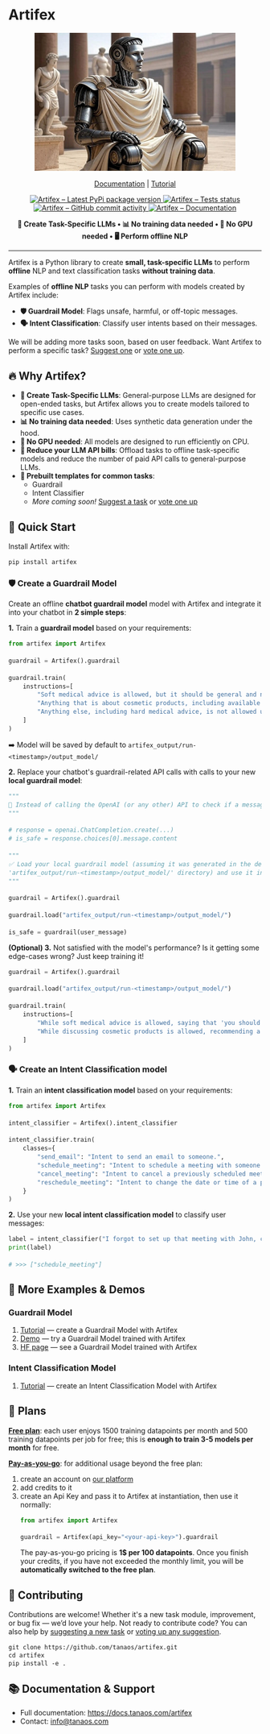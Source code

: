 # Artifex

<p align="center">
    <a href="https://github.com/tanaos/artifex">
        <img src="https://raw.githubusercontent.com/tanaos/artifex/master/assets/hero.png" width="400px" alt="Artifex – Train task specific LLMs without training data, for offline NLP and Text Classification">
    </a>
</p>

<p align="center">
    <a href="https://docs.tanaos.com/artifex/intro">Documentation</a>
    |
    <a href="https://docs.tanaos.com/artifex/tutorials">Tutorial</a>
</p>

<p align="center">
    <a href="https://pypi.org/project/artifex/">
        <img src="https://img.shields.io/pypi/v/artifex?logo=pypi&logoColor=%23fff&color=%23006dad&label=Pypi"
        alt="Artifex – Latest PyPi package version">
    </a>
    <a href="https://github.com/tanaos/artifex/actions/workflows/python-publish.yml">
        <img src="https://img.shields.io/github/actions/workflow/status/tanaos/artifex/python-publish.yml?logo=github&logoColor=%23fff&label=Tests"
        alt="Artifex – Tests status">
    </a>
    <a href="https://github.com/tanaos/artifex/commits/">
        <img src="https://img.shields.io/github/commit-activity/m/tanaos/artifex?style=flat&color=purple&label=Commit%20Activity" alt="Artifex – GitHub commit activity">
    </a>
    <a href="https://docs.tanaos.com/artifex/intro">
        <img src="https://img.shields.io/badge/%20Docs-Read%20the%20docs-orange?logo=docusaurus&logoColor=white"
        alt="Artifex – Documentation">
    </a>
</p>

<p align="center">
  <strong>🎯 Create Task-Specific LLMs • 📊 No training data needed • 🌱 No GPU needed • 🖥️ Perform offline NLP</strong>
</p>

---

Artifex is a Python library to create **small, task-specific LLMs** to perform **offline** NLP and text classification tasks **without training data**.

Examples of **offline NLP** tasks you can perform with models created by Artifex include:
- **🛡️ Guardrail Model**: Flags unsafe, harmful, or off-topic messages.
- **🗣️ Intent Classification**: Classify user intents based on their messages.

We will be adding more tasks soon, based on user feedback. Want Artifex to perform a specific task? [Suggest one](https://github.com/tanaos/artifex/discussions/new?category=task-suggestions) or [vote one up](https://github.com/tanaos/artifex/discussions/categories/task-suggestions).

## 🔥 Why Artifex?

- **🎯 Create Task-Specific LLMs**: General-purpose LLMs are designed for open-ended tasks, but Artifex allows you to create models tailored to specific use cases.
- **📊 No training data needed**: Uses synthetic data generation under the hood.
- **🌱 No GPU needed**: All models are designed to run efficiently on CPU.
- **💸 Reduce your LLM API bills**: Offload tasks to offline task-specific models and reduce the number of paid API calls to general-purpose LLMs.
- **🔧 Prebuilt templates for common tasks**:
    - Guardrail
    - Intent Classifier
    - *More coming soon!* [Suggest a task](https://github.com/tanaos/artifex/discussions/new?category=task-suggestions) or [vote one up](https://github.com/tanaos/artifex/discussions/categories/task-suggestions)

## 🚀 Quick Start

Install Artifex with:

```bash
pip install artifex
```

### 🛡️ Create a Guardrail Model

Create an offline **chatbot guardrail model** model with Artifex and integrate it into your chatbot in **2 simple steps**:

**1.** Train a **guardrail model** based on your requirements:

```python
from artifex import Artifex

guardrail = Artifex().guardrail

guardrail.train(
    instructions=[
        "Soft medical advice is allowed, but it should be general and not specific to any individual.",
        "Anything that is about cosmetic products, including available products or their usage, is allowed.",
        "Anything else, including hard medical advice, is not allowed under any circumstances.",
    ]
)
```

➡️ Model will be saved by default to `artifex_output/run-<timestamp>/output_model/`

**2.** Replace your chatbot's guardrail-related API calls with calls to your new **local guardrail model**:

```python
"""
🚫 Instead of calling the OpenAI (or any other) API to check if a message is safe:
"""

# response = openai.ChatCompletion.create(...)
# is_safe = response.choices[0].message.content

"""
✅ Load your local guardrail model (assuming it was generated in the default 
'artifex_output/run-<timestamp>/output_model/' directory) and use it instead:
"""

guardrail = Artifex().guardrail

guardrail.load("artifex_output/run-<timestamp>/output_model/")

is_safe = guardrail(user_message)
``` 

**(Optional) 3.** Not satisfied with the model's performance? Is it getting some edge-cases wrong? Just keep training it!

```python
guardrail = Artifex().guardrail

guardrail.load("artifex_output/run-<timestamp>/output_model/")

guardrail.train(
    instructions=[
        "While soft medical advice is allowed, saying that 'you should take X medication' is not allowed.",
        "While discussing cosmetic products is allowed, recommending a competitor's product is not.",
    ]
)
```

### 🗣️ Create an Intent Classification model

**1.** Train an **intent classification model** based on your requirements:

```python
from artifex import Artifex

intent_classifier = Artifex().intent_classifier

intent_classifier.train(
    classes={
        "send_email": "Intent to send an email to someone.",
        "schedule_meeting": "Intent to schedule a meeting with someone.",
        "cancel_meeting": "Intent to cancel a previously scheduled meeting.",
        "reschedule_meeting": "Intent to change the date or time of a previously scheduled meeting.",
    }
)
```

**2.** Use your new **local intent classification model** to classify user messages:

```python
label = intent_classifier("I forgot to set up that meeting with John, could you do that for me?")
print(label)

# >>> ["schedule_meeting"]
```

## 🔗 More Examples & Demos

### Guardrail Model 
1. [Tutorial](https://colab.research.google.com/github/tanaos/tanaos-docs/blob/master/blueprints/artifex/guardrail.ipynb) — create a Guardrail Model with Artifex
2. [Demo](https://huggingface.co/spaces/tanaos/online-store-chatbot-guardrail-demo) — try a Guardrail Model trained with Artifex
3. [HF page](https://huggingface.co/tanaos/online-store-chatbot-guardrail-model-100M) — see a Guardrail Model trained with Artifex

### Intent Classification Model
1. [Tutorial](https://colab.research.google.com/github/tanaos/tanaos-docs/blob/master/blueprints/artifex/intent_classifier.ipynb) — create an Intent Classification Model with Artifex

## 🔑 Plans

<ins>**Free plan**</ins>: each user enjoys 1500 training datapoints per month and 500 training datapoints per job for free; this is **enough to train 3-5 models per month** for free.

<ins>**Pay-as-you-go**</ins>: for additional usage beyond the free plan:
1. create an account on [our platform](https://platform.tanaos.com) 
2. add credits to it
3. create an Api Key and pass it to Artifex at instantiation, then use it normally:
    ```python
    from artifex import Artifex

    guardrail = Artifex(api_key="<your-api-key>").guardrail
    ```
    The pay-as-you-go pricing is **1$ per 100 datapoints**. Once you finish your credits, if you have not exceeded the monthly limit, you will be **automatically switched to the free plan**.

## 🤝 Contributing

Contributions are welcome! Whether it's a new task module, improvement, or bug fix — we’d love your help. Not ready to contribute code? You can also help by [suggesting a new task](https://github.com/tanaos/artifex/discussions/new?category=task-suggestions) or [voting up any suggestion](https://github.com/tanaos/artifex/discussions/categories/task-suggestions).

```
git clone https://github.com/tanaos/artifex.git
cd artifex
pip install -e .
```

## 📚 Documentation & Support

- Full documentation: https://docs.tanaos.com/artifex
- Contact: info@tanaos.com
